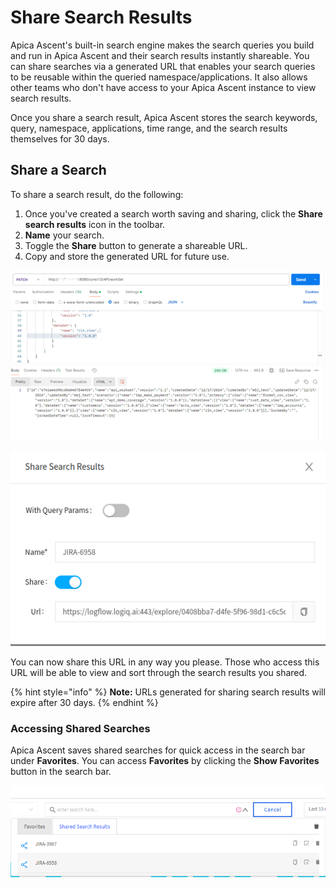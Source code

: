 # Share Search Results

Apica Ascent's built-in search engine makes the search queries you build and run in Apica Ascent and their search results instantly shareable. You can share searches via a generated URL that enables your search queries to be reusable within the queried namespace/applications. It also allows other teams who don't have access to your Apica Ascent instance to view search results.

Once you share a search result, Apica Ascent stores the search keywords, query, namespace, applications, time range, and the search results themselves for 30 days.

## Share a Search

To share a search result, do the following:

1. Once you've created a search worth saving and sharing, click the **Share search results** icon in the toolbar.
2. **Name** your search.
3. Toggle the **Share** button to generate a shareable URL.
4. Copy and store the generated URL for future use.

![](<../.gitbook/assets/image (99).png>)

![](<../.gitbook/assets/image (54) (1).png>)

You can now share this URL in any way you please. Those who access this URL will be able to view and sort through the search results you shared.

{% hint style="info" %}
**Note:** URLs generated for sharing search results will expire after 30 days.
{% endhint %}

### Accessing Shared Searches

Apica Ascent saves shared searches for quick access in the search bar under **Favorites**. You can access **Favorites** by clicking the **Show Favorites** button in the search bar.

![](<../.gitbook/assets/image (11) (1) (1) (1).png>)

